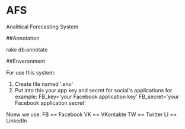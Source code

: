 # AFS
Analitical Forecasting System

##Annotation

rake db:annotate

##Enveronment

For use this system:
1. Create file named '.env'
2. Put into this your app key and secret for social's applications
for example:
FB_key='your Facebook application key'
FB_secret='your Facebook application secret'

Noew we use:
FB == Facebook
VK == VKontakte
TW == Twitter
LI == LinkedIn
